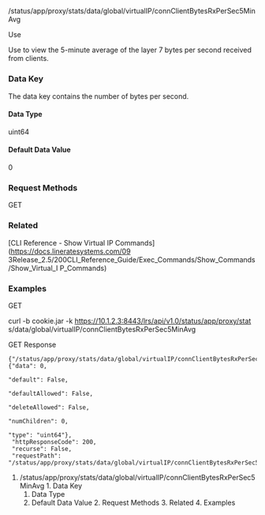 ##
/status/app/proxy/stats/data/global/virtualIP/connClientBytesRxPerSec5MinAvg

Use

Use to view the 5-minute average of the layer 7 bytes per second received from
clients.

### Data Key

The data key contains the number of bytes per second.

#### Data Type

uint64

#### Default Data Value

0

### Request Methods

GET

### Related

[CLI Reference - Show Virtual IP Commands](https://docs.lineratesystems.com/09
3Release_2.5/200CLI_Reference_Guide/Exec_Commands/Show_Commands/Show_Virtual_I
P_Commands)

### Examples

GET

curl -b cookie.jar -k https://10.1.2.3:8443/lrs/api/v1.0/status/app/proxy/stat
s/data/global/virtualIP/connClientBytesRxPerSec5MinAvg

GET Response

    
    {"/status/app/proxy/stats/data/global/virtualIP/connClientBytesRxPerSec5MinAvg": {"data": 0,
                                                                                       "default": False,
                                                                                       "defaultAllowed": False,
                                                                                       "deleteAllowed": False,
                                                                                       "numChildren": 0,
                                                                                       "type": "uint64"},
     "httpResponseCode": 200,
     "recurse": False,
     "requestPath": "/status/app/proxy/stats/data/global/virtualIP/connClientBytesRxPerSec5MinAvg"}
    

  1. /status/app/proxy/stats/data/global/virtualIP/connClientBytesRxPerSec5MinAvg
    1. Data Key
      1. Data Type
      2. Default Data Value
    2. Request Methods
    3. Related
    4. Examples

